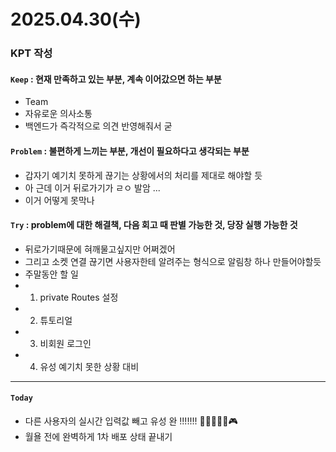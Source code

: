 # 2025.04.30(수)

### KPT 작성

#### `Keep` : 현재 만족하고 있는 부분, 계속 이어갔으면 하는 부분
- Team
- 자유로운 의사소통
- 백엔드가 즉각적으로 의견 반영해줘서 굳 

#### `Problem` : 불편하게 느끼는 부분, 개선이 필요하다고 생각되는 부분
- 갑자기 예기치 못하게 끊기는 상황에서의 처리를 제대로 해야할 듯
- 아 근데 이거 뒤로가기가 ㄹㅇ 발암 ... 
- 이거 어떻게 못막나 

#### `Try` : problem에 대한 해결책, 다음 회고 때 판별 가능한 것, 당장 실행 가능한 것
- 뒤로가기때문에 혀깨물고싶지만 어쩌겠어
- 그리고 소켓 연결 끊기면 사용자한테 알려주는 형식으로 알림창 하나 만들어야할듯
- 주말동안 할 일
- 1. private Routes 설정
- 2. 튜토리얼 
- 3. 비회원 로그인
- 4. 유성 예기치 못한 상황 대비

---
#### `Today`
- 다른 사용자의 실시간 입력값 빼고 유성 완 !!!!!!! 🫡✨🎊👍🏻🎮
- 월욜 전에 완벽하게 1차 배포 상태 끝내기 




